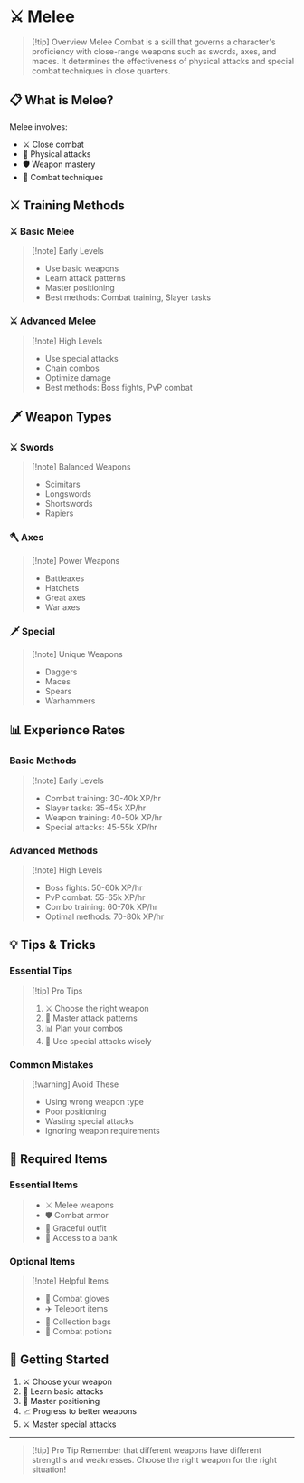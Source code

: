 # ⚔️ Melee

> [!tip] Overview
> Melee Combat is a skill that governs a character's proficiency with close-range weapons such as swords, axes, and maces. It determines the effectiveness of physical attacks and special combat techniques in close quarters.

## 📋 What is Melee?

Melee involves:
- ⚔️ Close combat
- 💪 Physical attacks
- 🛡️ Weapon mastery
- 🎯 Combat techniques

## ⚔️ Training Methods

<div class="grid grid-cols-1 md:grid-cols-2 gap-4">
<div>

### ⚔️ Basic Melee
> [!note] Early Levels
> - Use basic weapons
> - Learn attack patterns
> - Master positioning
> - Best methods: Combat training, Slayer tasks

</div>
<div>

### ⚔️ Advanced Melee
> [!note] High Levels
> - Use special attacks
> - Chain combos
> - Optimize damage
> - Best methods: Boss fights, PvP combat

</div>
</div>

## 🗡️ Weapon Types

<div class="grid grid-cols-1 md:grid-cols-3 gap-4">
<div>

### ⚔️ Swords
> [!note] Balanced Weapons
> - Scimitars
> - Longswords
> - Shortswords
> - Rapiers

</div>
<div>

### 🪓 Axes
> [!note] Power Weapons
> - Battleaxes
> - Hatchets
> - Great axes
> - War axes

</div>
<div>

### 🗡️ Special
> [!note] Unique Weapons
> - Daggers
> - Maces
> - Spears
> - Warhammers

</div>
</div>

## 📊 Experience Rates

<div class="grid grid-cols-1 md:grid-cols-2 gap-4">
<div>

### Basic Methods
> [!note] Early Levels
> - Combat training: 30-40k XP/hr
> - Slayer tasks: 35-45k XP/hr
> - Weapon training: 40-50k XP/hr
> - Special attacks: 45-55k XP/hr

</div>
<div>

### Advanced Methods
> [!note] High Levels
> - Boss fights: 50-60k XP/hr
> - PvP combat: 55-65k XP/hr
> - Combo training: 60-70k XP/hr
> - Optimal methods: 70-80k XP/hr

</div>
</div>

## 💡 Tips & Tricks

<div class="grid grid-cols-1 md:grid-cols-2 gap-4">
<div>

### Essential Tips
> [!tip] Pro Tips
> 1. ⚔️ Choose the right weapon
> 2. 💪 Master attack patterns
> 3. 📊 Plan your combos
> 4. 🎯 Use special attacks wisely

</div>
<div>

### Common Mistakes
> [!warning] Avoid These
> - Using wrong weapon type
> - Poor positioning
> - Wasting special attacks
> - Ignoring weapon requirements

</div>
</div>

## 🎒 Required Items

<div class="grid grid-cols-1 md:grid-cols-2 gap-4">
<div>

### Essential Items
> - ⚔️ Melee weapons
> - 🛡️ Combat armor
> - 🏃 Graceful outfit
> - 🏦 Access to a bank

</div>
<div>

### Optional Items
> [!note] Helpful Items
> - 🧤 Combat gloves
> - ✈️ Teleport items
> - 🎒 Collection bags
> - 🧪 Combat potions

</div>
</div>

## 🚀 Getting Started

1. ⚔️ Choose your weapon
2. 💪 Learn basic attacks
3. 🎯 Master positioning
4. 📈 Progress to better weapons
5. ⚔️ Master special attacks

---

> [!tip] Pro Tip
> Remember that different weapons have different strengths and weaknesses. Choose the right weapon for the right situation!

